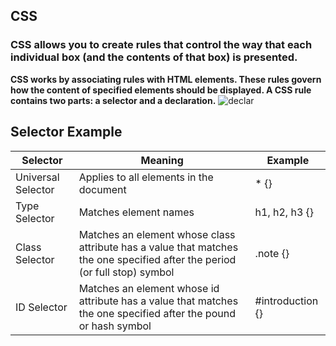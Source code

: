 ## CSS

### CSS allows you to create rules that control the way that each individual box (and the contents of that box) is presented.

**CSS works by associating rules with HTML elements. These rules govern how the content of specified elements should be displayed. A CSS rule contains two parts: a selector and a declaration.**
![declar](https://hackernoon.com/drafts/2z4a3yh4.png)

## Selector Example

Selector | Meaning | Example
--- | --- | ---
Universal Selector | Applies to all elements in the document | * {}
Type Selector  |  Matches element names | h1, h2, h3 {}
Class Selector  | Matches an element whose class attribute has a value that matches the one specified after the period (or full stop) symbol | .note {}
ID Selector      | Matches an element whose id attribute has a value that matches the one specified after the pound or hash symbol | #introduction {}
